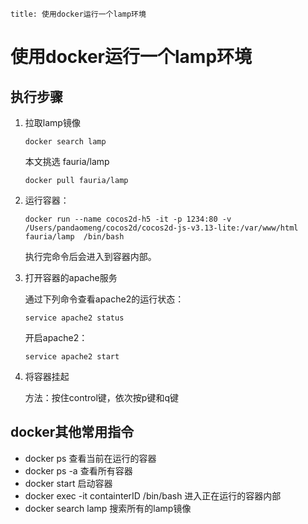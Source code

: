 ```
title: 使用docker运行一个lamp环境
```

# 使用docker运行一个lamp环境

## 执行步骤

1. 拉取lamp镜像

   ```
   docker search lamp
   ```

   本文挑选 fauria/lamp

   ```
   docker pull fauria/lamp
   ```

2. 运行容器：

   ```
   docker run --name cocos2d-h5 -it -p 1234:80 -v /Users/pandaomeng/cocos2d/cocos2d-js-v3.13-lite:/var/www/html fauria/lamp  /bin/bash
   ```

   执行完命令后会进入到容器内部。

3. 打开容器的apache服务

   通过下列命令查看apache2的运行状态：

   ```
   service apache2 status
   ```

   开启apache2：

   ```
   service apache2 start
   ```

4. 将容器挂起

   方法：按住control键，依次按p键和q键



##  docker其他常用指令

- docker ps 查看当前在运行的容器
- docker ps -a 查看所有容器
- docker start 启动容器
- docker exec -it containterID /bin/bash 进入正在运行的容器内部
- docker search lamp 搜索所有的lamp镜像

